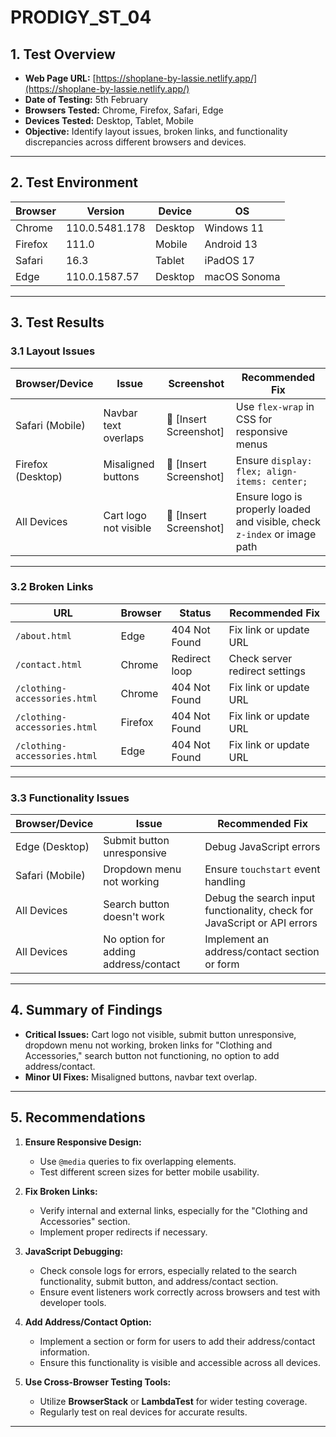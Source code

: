 # PRODIGY_ST_04

## **1. Test Overview**
- **Web Page URL:** [https://shoplane-by-lassie.netlify.app/](https://shoplane-by-lassie.netlify.app/)
- **Date of Testing:** 5th February
- **Browsers Tested:** Chrome, Firefox, Safari, Edge
- **Devices Tested:** Desktop, Tablet, Mobile
- **Objective:** Identify layout issues, broken links, and functionality discrepancies across different browsers and devices.

---

## **2. Test Environment**
| Browser  | Version        | Device  | OS            |
|----------|----------------|---------|---------------|
| Chrome   | 110.0.5481.178 | Desktop | Windows 11    |
| Firefox  | 111.0          | Mobile  | Android 13    |
| Safari   | 16.3           | Tablet  | iPadOS 17     |
| Edge     | 110.0.1587.57  | Desktop | macOS Sonoma  |

---

## **3. Test Results**

### **3.1 Layout Issues**
| Browser/Device  | Issue               | Screenshot      | Recommended Fix |
|-----------------|---------------------|-----------------|-----------------|
| Safari (Mobile) | Navbar text overlaps | 📸 [Insert Screenshot] | Use `flex-wrap` in CSS for responsive menus |
| Firefox (Desktop) | Misaligned buttons  | 📸 [Insert Screenshot] | Ensure `display: flex; align-items: center;` |
| All Devices      | Cart logo not visible | 📸 [Insert Screenshot] | Ensure logo is properly loaded and visible, check `z-index` or image path |

---

### **3.2 Broken Links**
| URL                          | Browser | Status        | Recommended Fix            |
|------------------------------|---------|---------------|----------------------------|
| `/about.html`                | Edge    | 404 Not Found | Fix link or update URL     |
| `/contact.html`              | Chrome  | Redirect loop | Check server redirect settings |
| `/clothing-accessories.html` | Chrome  | 404 Not Found | Fix link or update URL     |
| `/clothing-accessories.html` | Firefox | 404 Not Found | Fix link or update URL     |
| `/clothing-accessories.html` | Edge    | 404 Not Found | Fix link or update URL     |

---

### **3.3 Functionality Issues**
| Browser/Device  | Issue                     |  Recommended Fix             |
|-----------------|---------------------------|------------------------------|
| Edge (Desktop)  | Submit button unresponsive | Debug JavaScript errors    |
| Safari (Mobile) | Dropdown menu not working | Ensure `touchstart` event handling |
| All Devices     | Search button doesn't work | Debug the search input functionality, check for JavaScript or API errors |
| All Devices     | No option for adding address/contact | Implement an address/contact section or form |

---

## **4. Summary of Findings**
- **Critical Issues:** Cart logo not visible, submit button unresponsive, dropdown menu not working, broken links for "Clothing and Accessories," search button not functioning, no option to add address/contact.
- **Minor UI Fixes:** Misaligned buttons, navbar text overlap.

---

## **5. Recommendations**
1. **Ensure Responsive Design:**  
   - Use `@media` queries to fix overlapping elements.  
   - Test different screen sizes for better mobile usability.  

2. **Fix Broken Links:**  
   - Verify internal and external links, especially for the "Clothing and Accessories" section.  
   - Implement proper redirects if necessary.  

3. **JavaScript Debugging:**  
   - Check console logs for errors, especially related to the search functionality, submit button, and address/contact section.  
   - Ensure event listeners work correctly across browsers and test with developer tools.  

4. **Add Address/Contact Option:**  
   - Implement a section or form for users to add their address/contact information.  
   - Ensure this functionality is visible and accessible across all devices.  

5. **Use Cross-Browser Testing Tools:**  
   - Utilize **BrowserStack** or **LambdaTest** for wider testing coverage.  
   - Regularly test on real devices for accurate results.  

---
